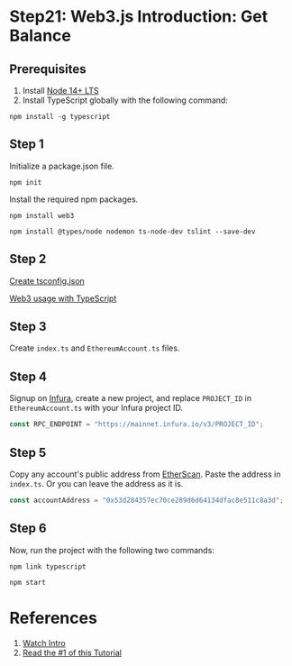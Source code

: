 # Step21: Web3.js Introduction: Get Balance

## Prerequisites

1.  Install [Node 14+ LTS](https://nodejs.org/en/download/)
2.  Install TypeScript globally with the following command:

```
npm install -g typescript
```

## Step 1

Initialize a package.json file.

```
npm init
```

Install the required npm packages.

```
npm install web3
```

```
npm install @types/node nodemon ts-node-dev tslint --save-dev
```

## Step 2

[Create tsconfig.json](https://stackoverflow.com/questions/61305578/what-typescript-configuration-produces-output-closest-to-node-js-14-capabilities/61305579#61305579)

[Web3 usage with TypeScript](https://github.com/ChainSafe/web3.js#usage-with-typescript)

## Step 3

Create `index.ts` and `EthereumAccount.ts` files.

## Step 4

Signup on [Infura](https://infura.io/), create a new project, and replace `PROJECT_ID` in `EthereumAccount.ts` with your Infura project ID.

```ts
const RPC_ENDPOINT = "https://mainnet.infura.io/v3/PROJECT_ID";
```

## Step 5

Copy any account's public address from [EtherScan](https://etherscan.io/accounts). Paste the address in `index.ts`. Or you can leave the address as it is.

```ts
const accountAddress = "0x53d284357ec70ce289d6d64134dfac8e511c8a3d";
```

## Step 6

Now, run the project with the following two commands:

```
npm link typescript
```

```
npm start
```

# References

1.  [Watch Intro](https://www.youtube.com/watch?v=t3wM5903ty0)
2.  [Read the #1 of this Tutorial](https://www.dappuniversity.com/articles/web3-js-intro)
